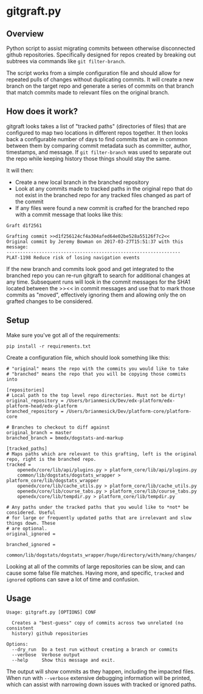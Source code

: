 # gitgraft.py

## Overview
Python script to assist migrating commits between otherwise disconnected github repositories. Specifically designed for repos created by breaking out subtrees via commands like ```git filter-branch```.

The script works from a simple configuration file and should allow for repeated pulls of changes without duplicating commits. It will create a new branch on the target repo and generate a series of commits on that branch that match commits made to relevant files on the original branch.

## How does it work?
gitgraft looks takes a list of "tracked paths" (directories of files) that are configured to map two locations in different repos together. It then looks back a configurable number of days to find commits that are in common between them by comparing commit metadata such as committer, author, timestamps, and message. If ```git filter-branch``` was used to separate out the repo while keeping history those things should stay the same.

It will then:
* Create a new local branch in the branched repository
* Look at any commits made to tracked paths in the original repo that do not exist in the branched repo for any tracked files changed as part of the commit
* If any files were found a new commit is crafted for the branched repo with a commit message that looks like this:
 
 ```
Graft d1f2561
                
Grafting commit >>d1f256124cf4a304afed64e02be528a55126f7c2<<
Original commit by Jeremy Bowman on 2017-03-27T15:51:37 with this message:
----------------------------------------------------------------
PLAT-1198 Reduce risk of losing navigation events
```

If the new branch and commits look good and get integrated to the branched repo you can re-run gitgraft to search for additional changes at any time. Subsequent runs will look in the commit messages for the SHA1 located between the >><< in commit messages and use that to mark those commits as "moved", effectively ignoring them and allowing only the on grafted changes to be considered.

## Setup
Make sure you've got all of the requirements:
```
pip install -r requirements.txt
```

Create a configuration file, which should look something like this:

```
# "original" means the repo with the commits you would like to take
# "branched" means the repo that you will be copying those commits into

[repositories]
# Local path to the top level repo directories. Must not be dirty!
original_repository = /Users/brianmesick/Dev/edx-platform/edx-platform-head/edx-platform
branched_repository = /Users/brianmesick/Dev/platform-core/platform-core

# Branches to checkout to diff against 
original_branch = master
branched_branch = bmedx/dogstats-and-markup

[tracked_paths]
# Maps paths which are relevant to this grafting, left is the original repo, right is the branched repo. 
tracked =
    openedx/core/lib/api/plugins.py > platform_core/lib/api/plugins.py
    common/lib/dogstats/dogstats_wrapper > platform_core/lib/dogstats_wrapper
    openedx/core/lib/cache_utils.py > platform_core/lib/cache_utils.py
    openedx/core/lib/course_tabs.py > platform_core/lib/course_tabs.py
    openedx/core/lib/tempdir.py > platform_core/lib/tempdir.py

# Any paths under the tracked paths that you would like to *not* be considered. Useful 
# for large or frequently updated paths that are irrelevant and slow things down. These 
# are optional.
original_ignored =

branched_ignored =
    common/lib/dogstats/dogstats_wrapper/huge/directory/with/many/changes/
```

Looking at all of the commits of large repositories can be slow, and can cause some false file matches. Having more, and specific, ```tracked``` and ```ignored``` options can save a lot of time and confusion.

## Usage

```
Usage: gitgraft.py [OPTIONS] CONF

  Creates a "best-guess" copy of commits across two unrelated (no consistent
  history) github repositories

Options:
  --dry_run  Do a test run without creating a branch or commits
  --verbose  Verbose output
  --help     Show this message and exit.
```

The output will show commits as they happen, including the impacted files. When run with ```--verbose``` extensive debugging information will be printed, which can assist with narrowing down issues with tracked or ignored paths.
